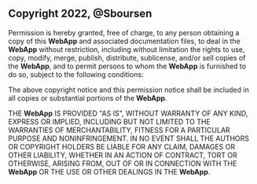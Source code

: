 ## Copyright 2022, @Sboursen

Permission is hereby granted, free of charge, to any person obtaining a copy of this **WebApp** and associated documentation files, to deal in the **WebApp** without restriction, including without limitation the rights to use, copy, modify, merge, publish, distribute, sublicense, and/or sell copies of the **WebApp**, and to permit persons to whom the **WebApp** is furnished to do so, subject to the following conditions:

The above copyright notice and this permission notice shall be included in all copies or substantial portions of the **WebApp**.

THE **WebApp** IS PROVIDED "AS IS", WITHOUT WARRANTY OF ANY KIND, EXPRESS OR IMPLIED, INCLUDING BUT NOT LIMITED TO THE WARRANTIES OF MERCHANTABILITY, FITNESS FOR A PARTICULAR PURPOSE AND NONINFRINGEMENT. IN NO EVENT SHALL THE AUTHORS OR COPYRIGHT HOLDERS BE LIABLE FOR ANY CLAIM, DAMAGES OR OTHER LIABILITY, WHETHER IN AN ACTION OF CONTRACT, TORT OR OTHERWISE, ARISING FROM, OUT OF OR IN CONNECTION WITH THE **WebApp** OR THE USE OR OTHER DEALINGS IN THE **WebApp**.
